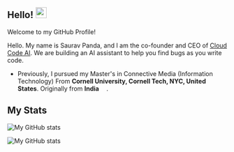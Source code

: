 ## Hello! <img src="https://media.giphy.com/media/hvRJCLFzcasrR4ia7z/giphy.gif" width="25px">

Welcome to my GitHub Profile!</br>

Hello. My name is Saurav Panda, and I am the co-founder and CEO of [Cloud Code AI](https://cloudcode.ai). We are building an AI assistant to help you find bugs as you write code.

- Previously, I pursued my Master's in Connective Media (Information Technology) From **Cornell University, Cornell Tech, NYC, United States**. Originally from **India** <img src="https://www.countryflags.com/wp-content/uploads/india-flag-png-large.png" width="13"/>. 


## My Stats

![My GitHub stats](https://github-readme-stats-git-masterorgs-github-readme-stats-team.vercel.app/api?username=sauravpanda&include_orgs=true&show_icons=true&theme=radical&count_private=true)

![My GitHub stats](https://github-readme-stats-git-masterorgs-github-readme-stats-team.vercel.app/api/top-langs/?username=sauravpanda&include_orgs=true&show_icons=true&theme=radical&count_private=true)
